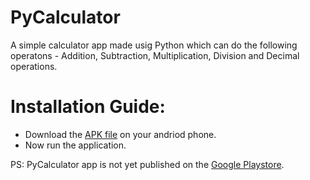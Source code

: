 # PyCalculator

A simple calculator app made usig Python which can do the following operatons - Addition, Subtraction, Multiplication, Division and Decimal operations.

# Installation Guide:

- Download the [APK file](https://drive.google.com/file/d/13L9b4Ih9BEHjrI-m4qnbNGdS0WFqyp8h/view?usp=sharing) on your andriod phone.
- Now run the application.


PS: PyCalculator app is not yet published on the [Google Playstore](https://play.google.com/store/apps).
